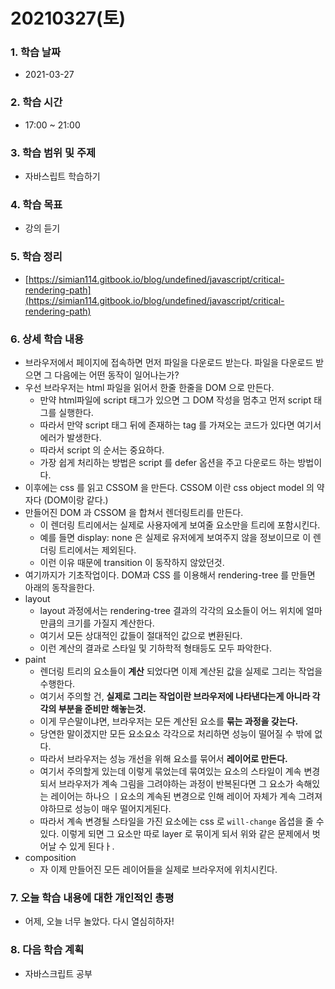 # 20210327\(토\)

### 1. 학습 날짜

* 2021-03-27

### 2. 학습 시간

* 17:00 ~ 21:00

### 3. 학습 범위 및 주제

* 자바스립트 학습하기

### 4. 학습 목표

* 강의 듣기

### 5. 학습 정리

* [https://simian114.gitbook.io/blog/undefined/javascript/critical-rendering-path](https://simian114.gitbook.io/blog/undefined/javascript/critical-rendering-path)

### 6. 상세 학습 내용

* 브라우저에서 페이지에 접속하면 먼저 파일을 다운로드 받는다. 파일을 다운로드 받으면 그 다음에는 어떤 동작이 일어나는가?
* 우선 브라우저는 html 파일을 읽어서 한줄 한줄을 DOM 으로 만든다.
  * 만약 html파일에 script 태그가 있으면 그 DOM 작성을 멈추고 먼저 script 태그를 실행한다.
  * 따라서 만약 script 태그 뒤에 존재하는 tag 를 가져오는 코드가 있다면 여기서 에러가 발생한다.
  * 따라서 script 의 순서는 중요하다.
  * 가장 쉽게 처리하는 방법은 script 를 defer 옵션을 주고 다운로드 하는 방법이다.
* 이후에는 css 를 읽고 CSSOM 을 만든다. CSSOM 이란 css object model 의 약자다 \(DOM이랑 같다.\)
* 만들어진 DOM 과 CSSOM 을 합쳐서 렌더링트리를 만든다.
  * 이 렌더링 트리에서는 실제로 사용자에게 보여줄 요소만을 트리에 포함시킨다.
  * 예를 들면 display: none 은 실제로 유저에게 보여주지 않을 정보이므로 이 렌더링 트리에서는 제외된다.
  * 이런 이유 때문에 transition 이 동작하지 않았던것.
* 여기까지가 기초작업이다. DOM과 CSS 를 이용해서 rendering-tree 를 만들면 아래의 동작을한다.
* layout
  * layout 과정에서는 rendering-tree 결과의 각각의 요소들이 어느 위치에 얼마만큼의 크기를 가질지 계산한다.
  * 여기서 모든 상대적인 값들이 절대적인 값으로 변환된다.
  * 이런 계산의 결과로 스타일 및 기하학적 형태등도 모두 파악한다.
* paint
  * 렌더링 트리의 요소들이 **계산** 되었다면 이제 계산된 값을 실제로 그리는 작업을 수행한다.
  * 여기서 주의할 건, **실제로 그리는 작업이란 브라우저에 나타낸다는게 아니라 각각의 부분을 준비만 해놓는것.**
  * 이게 무슨말이냐면, 브라우저는 모든 계산된 요소를 **묶는 과정을 갖는다.**
  * 당연한 말이겠지만 모든 요소요소 각각으로 처리하면 성능이 떨어질 수 밖에 없다.
  * 따라서 브라우저는 성능 개선을 위해 요소를 묶어서 **레이어로 만든다.**
  * 여기서 주의할게 있는데 이렇게 묶었는데 묶여있는 요소의 스타일이 계속 변경되서 브라우저가 계속 그림을 그려야하는 과정이 반복된다면 그 요소가 속해있는 레이어는 하나으 ㅣ요소의 계속된 변경으로 인해 레이어 자체가 계속 그려져야하므로 성능이 매우 떨어지게된다.
  * 따라서 계속 변경될 스타일을 가진 요소에는 css 로 `will-change` 옵셥을 줄 수 있다. 이렇게 되면 그 요소만 따로 layer 로 묶이게 되서 위와 같은 문제에서 벗어날 수 있게 된다ㅏ.
* composition
  * 자 이제 만들어진 모든 레이어들을 실제로 브라우저에 위치시킨다.

### 7. 오늘 학습 내용에 대한 개인적인 총평

* 어제, 오늘 너무 놀았다. 다시 열심히하자!

### 8. 다음 학습 계획

* 자바스크립트 공부

